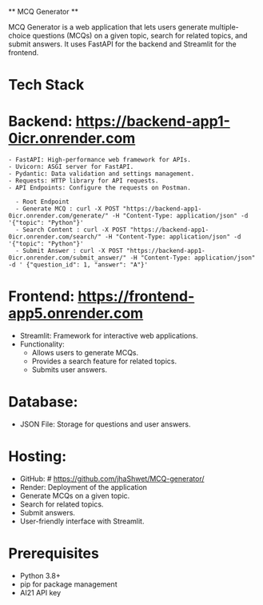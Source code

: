 ** MCQ Generator **

MCQ Generator is a web application that lets users generate multiple-choice questions (MCQs) on a given topic, search for related topics, and submit answers. It uses FastAPI for the backend and Streamlit for the frontend.

# Tech Stack

   # Backend: https://backend-app1-0icr.onrender.com

    - FastAPI: High-performance web framework for APIs.
    - Uvicorn: ASGI server for FastAPI.
    - Pydantic: Data validation and settings management.
    - Requests: HTTP library for API requests.
    - API Endpoints: Configure the requests on Postman.

      - Root Endpoint
      - Generate MCQ : curl -X POST "https://backend-app1-0icr.onrender.com/generate/" -H "Content-Type: application/json" -d '{"topic": "Python"}'
      - Search Content : curl -X POST "https://backend-app1-0icr.onrender.com/search/" -H "Content-Type: application/json" -d '{"topic": "Python"}'
      - Submit Answer : curl -X POST "https://backend-app1-0icr.onrender.com/submit_answer/" -H "Content-Type: application/json" -d ' {"question_id": 1, "answer": "A"}'

 # Frontend: https://frontend-app5.onrender.com

   - Streamlit: Framework for interactive web applications.
   - Functionality:
      - Allows users to generate MCQs.
      - Provides a search feature for related topics.
      - Submits user answers.
        
# Database:

   - JSON File: Storage for questions and user answers.

# Hosting:

- GitHub: # https://github.com/jhaShwet/MCQ-generator/
- Render: Deployment of the application
- Generate MCQs on a given topic.
- Search for related topics.
- Submit answers.
- User-friendly interface with Streamlit.

# Prerequisites
- Python 3.8+
- pip for package management
- AI21 API key
